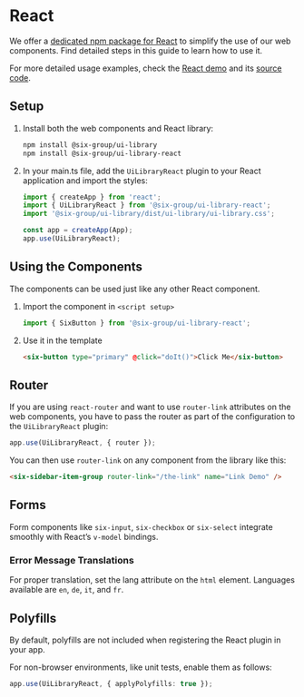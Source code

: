 # React

We offer a
[dedicated npm package for React](https://www.npmjs.com/package/@six-group/ui-library-react) to
simplify the use of our web components. Find detailed steps in this guide to learn how to use it.

For more detailed usage examples, check the
[React demo](https://six-group.github.io/six-webcomponents/demo/react) and its
[source code](https://github.com/six-group/six-webcomponents/tree/main/examples/react).

## Setup

1. Install both the web components and React library:

   ```bash
   npm install @six-group/ui-library
   npm install @six-group/ui-library-react
   ```

2. In your main.ts file, add the `UiLibraryReact` plugin to your React application and import the
   styles:

   ```ts
   import { createApp } from 'react';
   import { UiLibraryReact } from '@six-group/ui-library-react';
   import '@six-group/ui-library/dist/ui-library/ui-library.css';

   const app = createApp(App);
   app.use(UiLibraryReact);
   ```

## Using the Components

The components can be used just like any other React component.

1. Import the component in `<script setup>`

   ```ts
   import { SixButton } from '@six-group/ui-library-react';
   ```

2. Use it in the template

   ```html
   <six-button type="primary" @click="doIt()">Click Me</six-button>
   ```

## Router

If you are using `react-router` and want to use `router-link` attributes on the web components, you
have to pass the router as part of the configuration to the `UiLibraryReact` plugin:

```ts
app.use(UiLibraryReact, { router });
```

You can then use `router-link` on any component from the library like this:

```html
<six-sidebar-item-group router-link="/the-link" name="Link Demo" />
```

## Forms

Form components like `six-input`, `six-checkbox` or `six-select` integrate smoothly with React’s
`v-model` bindings.

### Error Message Translations

For proper translation, set the lang attribute on the `html` element. Languages available are `en`,
`de`, `it`, and `fr`.

## Polyfills

By default, polyfills are not included when registering the React plugin in your app.

For non-browser environments, like unit tests, enable them as follows:

```ts
app.use(UiLibraryReact, { applyPolyfills: true });
```
